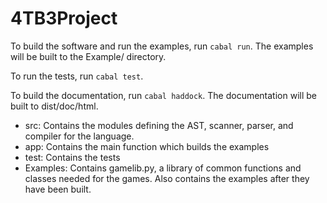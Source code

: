 # 4TB3Project

To build the software and run the examples, run `cabal run`. The examples will be built to the Example/ directory.

To run the tests, run `cabal test`.

To build the documentation, run `cabal haddock`. The documentation will be built to dist/doc/html.

- src: Contains the modules defining the AST, scanner, parser, and compiler for the language.
- app: Contains the main function which builds the examples
- test: Contains the tests
- Examples: Contains gamelib.py, a library of common functions and classes needed for the games. Also contains the examples after they have been built.